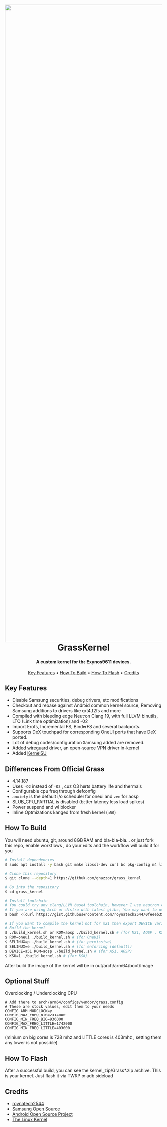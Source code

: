 
<h1 align="center">
  <br>
  <img src="https://i.ibb.co/LYYJzJC/logo.jpg" alt="Markdownify" width="2048">
  <br>
  GrassKernel
  <br>
</h1>

<h4 align="center">A custom kernel for the Exynos9611 devices.</h4>

<p align="center">
  <a href="#key-features">Key Features</a> •
  <a href="#how-to-build">How To Build</a> •
  <a href="#how-to-flash">How To Flash</a> •
  <a href="#credits">Credits</a>
</p>

## Key Features

* Disable Samsung securities, debug drivers, etc modifications
* Checkout and rebase against Android common kernel source, Removing Samsung additions to drivers like ext4,f2fs and more
* Compiled with bleeding edge Neutron Clang 19, with full LLVM binutils, LTO (Link time optimization) and -O2  
* Import Erofs, Incremental FS, BinderFS and several backports.
* Supports DeX touchpad for corresponding OneUI ports that have DeX ported.
* Lot of debug codes/configuration Samsung added are removed.
* Added [wireguard](https://www.wireguard.com/) driver, an open-source VPN driver in-kernel
* Added [KernelSU](https://kernelsu.org/)

## Differences From Official Grass

* 4.14.187
* Uses `-O2` instead of `-O3` , cuz O3 hurts battery life and thermals
* Configurable cpu freq through defconfig
* `anxiety` is the default i/o scheduler for oneui and `zen` for aosp
* SLUB_CPU_PARTIAL is disabled (better latency less load spikes)
* Power suspend and wl blocker
* Inline Optmizations kanged from fresh kernel (`a50`)

## How To Build

You will need ubuntu, git, around 8GB RAM and bla-bla-bla...
or just fork this repo, enable workflows , do your edits and the workflow will build it for you
```bash
# Install dependencies
$ sudo apt install -y bash git make libssl-dev curl bc pkg-config m4 libtool automake autoconf

# Clone this repository
$ git clone --depth=1 https://github.com/ghazzor/grass_kernel

# Go into the repository
$ cd grass_kernel

# Install toolchain
# You could try any clang/LLVM based toolchain, however I use neutron clang
# If you are using Arch or distro with latest glibc, You may want to use antman instead.
$ bash <(curl https://gist.githubusercontent.com/roynatech2544/0feeeb35a6d1782b186990ff2a0b3657/raw/b170134a94dac3594df506716bc7b802add2724b/setup.sh)

# If you want to compile the kernel not for m21 then export DEVICE variable to a51, m31, m31s, f41
# Build the kernel
$ ./build_kernel.sh or ROM=aosp ./build_kernel.sh # (for M21, AOSP , KSU is disabled , enforcing)
$ ROM=oneui ./build_kernel.sh # (for OneUI)
$ SELINUX=p ./build_kernel.sh # (for permissive)
$ SELINUX=e ./build_kernel.sh # (for enforcing (default))
$ DEVICE=a51 ROM=aosp ./build_kernel.sh # (for A51, AOSP)
$ KSU=1 ./build_kernel.sh # (for KSU)
```

After build the image of the kernel will be in out/arch/arm64/boot/Image

## Optional Stuff

Overclocking / Underclocking CPU

```shell
# Add there to arch/arm64/configs/vendor/grass.config
# These are stock values, edit them to your needs
CONFIG_ARM_MODCLOCK=y
CONFIG_MAX_FREQ_BIG=2314000
CONFIG_MIN_FREQ_BIG=936000
CONFIG_MAX_FREQ_LITTLE=1742000
CONFIG_MIN_FREQ_LITTLE=403000
```
(minium on big cores is 728 mhz and LITTLE cores is 403mhz , setting them any lower is not possible)

## How To Flash

After a successful build, you can see the kernel_zip/Grass*.zip archive.
This is your kernel. Just flash it via TWRP or adb sideload

## Credits

- [roynatech2544](https://github.com/roynatech2544)
- [Samsung Open Source](https://opensource.samsung.com/)
- [Android Open Source Project](https://source.android.com/)
- [The Linux Kernel](https://www.kernel.org/)